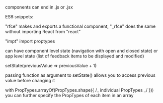 components can end in .js or .jsx

ES6 snippets:

"rfce" makes and exports a functional component, "\_rfce" does the same without importing React from "react"

"impt" import proptypes

can have component level state (navigation with open and closed state) or app level state (list of feedback items to be displayed and modified)

setState(previousValue => previousValue + 1)

passing function as argument to setState() allows you to access previous value before changing it

with PropTypes.arrayOf(PropTypes.shape({ /_ individual PropTypes _/ })) you can further specify the PropTypes of each item in an array

